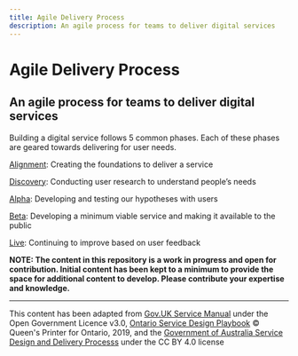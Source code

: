 ```yaml
---
title: Agile Delivery Process
description: An agile process for teams to deliver digital services
---
```


# Agile Delivery Process
## An agile process for teams to deliver digital services

Building a digital service follows 5 common phases. Each of these phases are geared towards delivering for user needs.

[Alignment](https://github.com/bcgov/Agile-Delivery-Process/blob/master/01_Alignment.md): Creating the foundations to deliver a service

[Discovery](https://github.com/bcgov/Agile-Delivery-Process/blob/master/02_Discovery.md): Conducting user research to understand people’s needs

[Alpha](https://github.com/bcgov/Agile-Delivery-Process/blob/master/03_Alpha.md): Developing and testing our hypotheses with users

[Beta](https://github.com/bcgov/Agile-Delivery-Process/blob/master/04_Beta.md): Developing a minimum viable service and making it available to the public

[Live](https://github.com/bcgov/Agile-Delivery-Process/blob/master/05_Live.md): Continuing to improve based on user feedback


**NOTE: The content in this repository is a work in progress and open for contribution. Initial content has been kept to a minimum to provide the space for additional content to develop. Please contribute your expertise and knowledge.**


-----
This content has been adapted from [Gov.UK Service Manual](https://www.gov.uk/service-manual/agile-delivery) under the Open Government Licence v3.0, [Ontario Service Design Playbook](https://www.ontario.ca/page/service-design-playbook) © Queen's Printer for Ontario, 2019, and the [Government of Australia Service Design and Delivery Processs](https://guides.service.gov.au/topics/service-design-delivery-process/) under the CC BY 4.0 license



